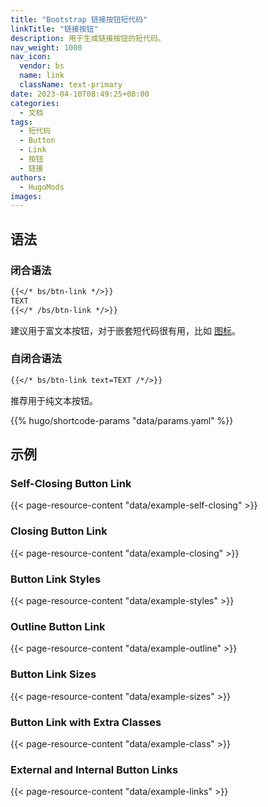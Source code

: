 ```yaml
---
title: "Bootstrap 链接按钮短代码"
linkTitle: "链接按钮"
description: 用于生成链接按钮的短代码。
nav_weight: 1000
nav_icon:
  vendor: bs
  name: link
  className: text-primary
date: 2023-04-10T08:49:25+08:00
categories:
  - 文档
tags:
  - 短代码
  - Button
  - Link
  - 按钮
  - 链接
authors:
  - HugoMods
images:
---
```


## 语法

### 闭合语法

```markdown
{{</* bs/btn-link */>}}
TEXT
{{</* /bs/btn-link */>}}
```

建议用于富文本按钮，对于嵌套短代码很有用，比如 [图标](https://zh-hans.icons.hugomods.com/docs/usages#use-icons-via-shortcode)。

### 自闭合语法

```markdown
{{</* bs/btn-link text=TEXT /*/>}}
```

推荐用于纯文本按钮。

{{% hugo/shortcode-params "data/params.yaml" %}}

## 示例

### Self-Closing Button Link

{{< page-resource-content "data/example-self-closing" >}}

### Closing Button Link

{{< page-resource-content "data/example-closing" >}}

### Button Link Styles

{{< page-resource-content "data/example-styles" >}}

### Outline Button Link

{{< page-resource-content "data/example-outline" >}}

### Button Link Sizes

{{< page-resource-content "data/example-sizes" >}}

### Button Link with Extra Classes

{{< page-resource-content "data/example-class" >}}

### External and Internal Button Links

{{< page-resource-content "data/example-links" >}}
